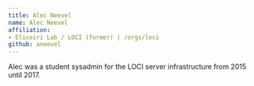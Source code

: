 ```yaml
---
title: Alec Neevel
name: Alec Neevel
affiliation:
- Eliceiri Lab / LOCI (former) | /orgs/loci
github: aneevel
---
```

Alec was a student sysadmin for the LOCI
server infrastructure from 2015 until 2017.
